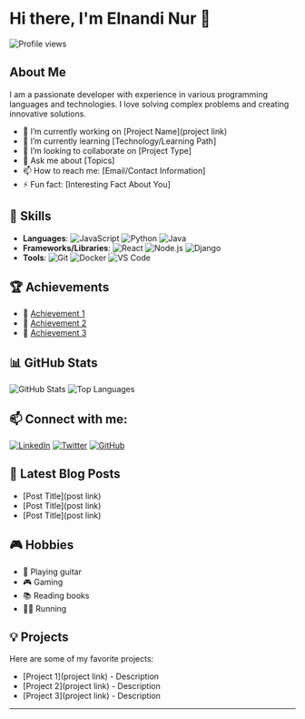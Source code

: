 # Hi there, I'm Elnandi Nur 👋

![Profile views](https://gpvc.arturio.dev/elnandinur) <!-- Hit Counter -->

## About Me

I am a passionate developer with experience in various programming languages and technologies. I love solving complex problems and creating innovative solutions.

- 🔭 I’m currently working on [Project Name](project link)
- 🌱 I’m currently learning [Technology/Learning Path]
- 👯 I’m looking to collaborate on [Project Type]
- 💬 Ask me about [Topics]
- 📫 How to reach me: [Email/Contact Information]
- ⚡ Fun fact: [Interesting Fact About You]

## 🚀 Skills

- **Languages**: ![JavaScript](https://img.shields.io/badge/-JavaScript-yellow?style=flat&logo=javascript) ![Python](https://img.shields.io/badge/-Python-blue?style=flat&logo=python) ![Java](https://img.shields.io/badge/-Java-red?style=flat&logo=java)
- **Frameworks/Libraries**: ![React](https://img.shields.io/badge/-React-blue?style=flat&logo=react) ![Node.js](https://img.shields.io/badge/-Node.js-green?style=flat&logo=node.js) ![Django](https://img.shields.io/badge/-Django-green?style=flat&logo=django)
- **Tools**: ![Git](https://img.shields.io/badge/-Git-black?style=flat&logo=git) ![Docker](https://img.shields.io/badge/-Docker-blue?style=flat&logo=docker) ![VS Code](https://img.shields.io/badge/-VS_Code-blue?style=flat&logo=visual-studio-code)

## 🏆 Achievements

- 🥇 [Achievement 1](link)
- 🥈 [Achievement 2](link)
- 🥉 [Achievement 3](link)

## 📊 GitHub Stats

![GitHub Stats](https://github-readme-stats.vercel.app/api?username=elnandinur&show_icons=true)
![Top Languages](https://github-readme-stats.vercel.app/api/top-langs/?username=elnandinur&layout=compact)

## 📫 Connect with me:

[![LinkedIn](https://img.shields.io/badge/-LinkedIn-blue?style=flat&logo=linkedin)](https://www.linkedin.com/in/elnandinur)
[![Twitter](https://img.shields.io/badge/-Twitter-blue?style=flat&logo=twitter)](https://twitter.com/elnandinur)
[![GitHub](https://img.shields.io/badge/-GitHub-black?style=flat&logo=github)](https://github.com/elnandinur)

## 📝 Latest Blog Posts

<!-- BLOG-POST-LIST:START -->
- [Post Title](post link)
- [Post Title](post link)
- [Post Title](post link)
<!-- BLOG-POST-LIST:END -->

## 🎮 Hobbies

- 🎸 Playing guitar
- 🎮 Gaming
- 📚 Reading books
- 🏃‍♂️ Running

## 💡 Projects

Here are some of my favorite projects:

- [Project 1](project link) - Description
- [Project 2](project link) - Description
- [Project 3](project link) - Description

---
